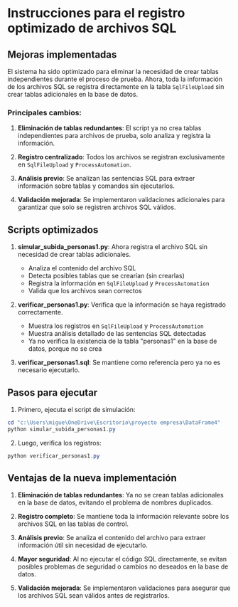 # Instrucciones para el registro optimizado de archivos SQL

## Mejoras implementadas

El sistema ha sido optimizado para eliminar la necesidad de crear tablas independientes durante el proceso de prueba. Ahora, toda la información de los archivos SQL se registra directamente en la tabla `SqlFileUpload` sin crear tablas adicionales en la base de datos.

### Principales cambios:

1. **Eliminación de tablas redundantes**: El script ya no crea tablas independientes para archivos de prueba, solo analiza y registra la información.

2. **Registro centralizado**: Todos los archivos se registran exclusivamente en `SqlFileUpload` y `ProcessAutomation`.

3. **Análisis previo**: Se analizan las sentencias SQL para extraer información sobre tablas y comandos sin ejecutarlos.

4. **Validación mejorada**: Se implementaron validaciones adicionales para garantizar que solo se registren archivos SQL válidos.

## Scripts optimizados

1. **simular_subida_personas1.py**: Ahora registra el archivo SQL sin necesidad de crear tablas adicionales.
   - Analiza el contenido del archivo SQL
   - Detecta posibles tablas que se crearían (sin crearlas)
   - Registra la información en `SqlFileUpload` y `ProcessAutomation`
   - Valida que los archivos sean correctos

2. **verificar_personas1.py**: Verifica que la información se haya registrado correctamente.
   - Muestra los registros en `SqlFileUpload` y `ProcessAutomation`
   - Muestra análisis detallado de las sentencias SQL detectadas
   - Ya no verifica la existencia de la tabla "personas1" en la base de datos, porque no se crea

3. **verificar_personas1.sql**: Se mantiene como referencia pero ya no es necesario ejecutarlo.

## Pasos para ejecutar

1. Primero, ejecuta el script de simulación:
```powershell
cd "c:\Users\migue\OneDrive\Escritorio\proyecto empresa\DataFrame4"
python simular_subida_personas1.py
```

2. Luego, verifica los registros:
```powershell
python verificar_personas1.py
```

## Ventajas de la nueva implementación

1. **Eliminación de tablas redundantes**: Ya no se crean tablas adicionales en la base de datos, evitando el problema de nombres duplicados.

2. **Registro completo**: Se mantiene toda la información relevante sobre los archivos SQL en las tablas de control.

3. **Análisis previo**: Se analiza el contenido del archivo para extraer información útil sin necesidad de ejecutarlo.

4. **Mayor seguridad**: Al no ejecutar el código SQL directamente, se evitan posibles problemas de seguridad o cambios no deseados en la base de datos.

5. **Validación mejorada**: Se implementaron validaciones para asegurar que los archivos SQL sean válidos antes de registrarlos.
